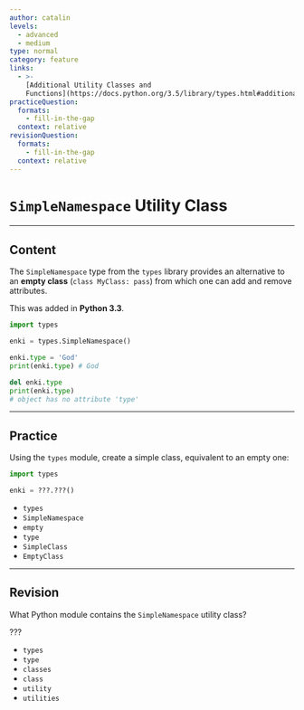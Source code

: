 ```yaml
---
author: catalin
levels:
  - advanced
  - medium
type: normal
category: feature
links:
  - >-
    [Additional Utility Classes and
    Functions](https://docs.python.org/3.5/library/types.html#additional-utility-classes-and-functions){website}
practiceQuestion:
  formats:
    - fill-in-the-gap
  context: relative
revisionQuestion:
  formats:
    - fill-in-the-gap
  context: relative
---
```


# `SimpleNamespace` Utility Class


---

## Content

The `SimpleNamespace` type from the `types` library provides an alternative to an **empty class** (`class MyClass: pass`) from which one can add and remove attributes.

This was added in **Python 3.3**.

```python
import types

enki = types.SimpleNamespace()

enki.type = 'God'
print(enki.type) # God

del enki.type
print(enki.type)
# object has no attribute 'type'
```


---

## Practice

Using the `types` module, create a simple class, equivalent to an empty one:

```py
import types

enki = ???.???()
```

- `types` 
- `SimpleNamespace` 
- `empty` 
- `type` 
- `SimpleClass` 
- `EmptyClass`


---

## Revision

What Python module contains the `SimpleNamespace` utility class?

???

- `types`
- `type`
- `classes`
- `class`
- `utility`
- `utilities`
 
